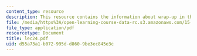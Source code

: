 ```yaml
---
content_type: resource
description: This resource contains the information about wrap-up in this course.
file: /media/https%3A/open-learning-course-data-rc.s3.amazonaws.com/15-963-management-accounting-and-control-spring-2007/d55a73a1b072995dd8609be3ec845e3c_lec24.pdf
file_type: application/pdf
resourcetype: Document
title: lec24.pdf
uid: d55a73a1-b072-995d-d860-9be3ec845e3c
---
```

